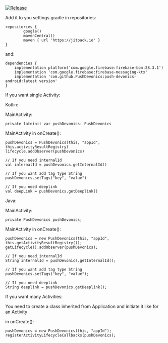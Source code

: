 [![Release](https://jitpack.io/v/PushDevonics/push-devonics-android.svg)](https://jitpack.io/#PushDevonics/push-devonics-android)

Add it to you settings.gradle in repositories:

    repositories {
            google()
            mavenCentral()
            maven { url 'https://jitpack.io' }
    }
and:

    dependencies {
        implementation platform('com.google.firebase:firebase-bom:28.3.1')
        implementation 'com.google.firebase:firebase-messaging-ktx'
        implementation 'com.github.PushDevonics:push-devonics-android:latest version'
    }

If you want single Activity:
    
Kotlin:

MainActivity:

    private lateinit var pushDevonics: PushDevonics
    
MainActivity in onCreate():

    pushDevonics = PushDevonics(this, "appId", this.activityResultRegistry)
    lifecycle.addObserver(pushDevonics)
    
    // If you need internalId
    val internalId = pushDevonics.getInternalId()
    
    // If you want add tag type String
    pushDevonics.setTags("key", "value")
    
    // If you need deeplink
    val deepLink = pushDevonics.getDeeplink()
    
Java:

MainActivity:

    private PushDevonics pushDevonics;
    
MainActivity in onCreate():

    pushDevonics = new PushDevonics(this, "appId", this.getActivityResultRegistry());
    getLifecycle().addObserver(pushDevonics);
        
    // If you need internalId
    String internalId = pushDevonics.getInternalId();
    
    // If you want add tag type String
    pushDevonics.setTags("key", "value");
    
    // If you need deeplink
    String deeplink = pushDevonics.getDeeplink();
        
If you want many Activities:

You need to create a class inherited from Application and initiate it like for an Activity

in onCreate():

    pushDevonics = new PushDevonics(this, "appId");
    registerActivityLifecycleCallbacks(pushDevonics);